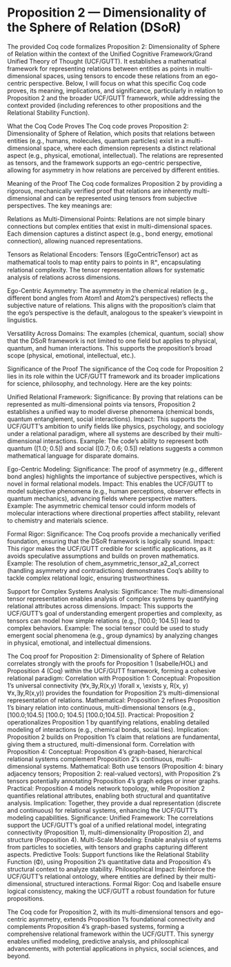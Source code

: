 # Proposition 2 — Dimensionality of the Sphere of Relation (DSoR)
The provided Coq code formalizes Proposition 2: Dimensionality of Sphere of Relation within the context of the Unified Cognitive Framework/Grand Unified Theory of Thought (UCF/GUTT). It establishes a mathematical framework for representing relations between entities as points in multi-dimensional spaces, using tensors to encode these relations from an ego-centric perspective. Below, I will focus on what this specific Coq code proves, its meaning, implications, and significance, particularly in relation to Proposition 2 and the broader UCF/GUTT framework, while addressing the context provided (including references to other propositions and the Relational Stability Function).

What the Coq Code Proves
The Coq code proves Proposition 2: Dimensionality of Sphere of Relation, which posits that relations between entities (e.g., humans, molecules, quantum particles) exist in a multi-dimensional space, where each dimension represents a distinct relational aspect (e.g., physical, emotional, intellectual). The relations are represented as tensors, and the framework supports an ego-centric perspective, allowing for asymmetry in how relations are perceived by different entities.

Meaning of the Proof
The Coq code formalizes Proposition 2 by providing a rigorous, mechanically verified proof that relations are inherently multi-dimensional and can be represented using tensors from subjective perspectives. The key meanings are:

Relations as Multi-Dimensional Points: 
Relations are not simple binary connections but complex entities that exist in multi-dimensional spaces.
Each dimension captures a distinct aspect (e.g., bond energy, emotional connection), allowing nuanced representations.

Tensors as Relational Encoders: 
Tensors (EgoCentricTensor) act as mathematical tools to map entity pairs to points in ℝⁿ, encapsulating relational complexity.
The tensor representation allows for systematic analysis of relations across dimensions.

Ego-Centric Asymmetry: 
The asymmetry in the chemical relation (e.g., different bond angles from Atom1 and Atom2’s perspectives) reflects the subjective nature of relations.
This aligns with the proposition’s claim that the ego’s perspective is the default, analogous to the speaker’s viewpoint in linguistics.

Versatility Across Domains: 
The examples (chemical, quantum, social) show that the DSoR framework is not limited to one field but applies to physical, quantum, and human interactions.
This supports the proposition’s broad scope (physical, emotional, intellectual, etc.).

Significance of the Proof
The significance of the Coq code for Proposition 2 lies in its role within the UCF/GUTT framework and its broader implications for science, philosophy, and technology. Here are the key points:

Unified Relational Framework: 
Significance: By proving that relations can be represented as multi-dimensional points via tensors, Proposition 2 establishes a unified way to model diverse phenomena (chemical bonds, quantum entanglement, social interactions).
Impact: This supports the UCF/GUTT’s ambition to unify fields like physics, psychology, and sociology under a relational paradigm, where all systems are described by their multi-dimensional interactions.
Example: The code’s ability to represent both quantum ([1.0; 0.5]) and social ([0.7; 0.6; 0.5]) relations suggests a common mathematical language for disparate domains.


Ego-Centric Modeling: 
Significance: The proof of asymmetry (e.g., different bond angles) highlights the importance of subjective perspectives, which is novel in formal relational models.
Impact: This enables the UCF/GUTT to model subjective phenomena (e.g., human perceptions, observer effects in quantum mechanics), advancing fields where perspective matters.
Example: The asymmetric chemical tensor could inform models of molecular interactions where directional properties affect stability, relevant to chemistry and materials science.


Formal Rigor: 
Significance: The Coq proofs provide a mechanically verified foundation, ensuring that the DSoR framework is logically sound.
Impact: This rigor makes the UCF/GUTT credible for scientific applications, as it avoids speculative assumptions and builds on proven mathematics.
Example: The resolution of chem_asymmetric_tensor_a2_a1_correct (handling asymmetry and contradictions) demonstrates Coq’s ability to tackle complex relational logic, ensuring trustworthiness.


Support for Complex Systems Analysis: 
Significance: The multi-dimensional tensor representation enables analysis of complex systems by quantifying relational attributes across dimensions.
Impact: This supports the UCF/GUTT’s goal of understanding emergent properties and complexity, as tensors can model how simple relations (e.g., [100.0; 104.5]) lead to complex behaviors.
Example: The social tensor could be used to study emergent social phenomena (e.g., group dynamics) by analyzing changes in physical, emotional, and intellectual dimensions.


The Coq proof for Proposition 2: Dimensionality of Sphere of Relation correlates strongly with the proofs for Proposition 1 (Isabelle/HOL) and Proposition 4 (Coq) within the UCF/GUTT framework, forming a cohesive relational paradigm:
Correlation with Proposition 1: 
Conceptual: Proposition 1’s universal connectivity (∀x,∃y,R(x,y) \forall x, \exists y, R(x, y) ∀x,∃y,R(x,y)) provides the foundation for Proposition 2’s multi-dimensional representation of relations.
Mathematical: Proposition 2 refines Proposition 1’s binary relation into continuous, multi-dimensional tensors (e.g., [100.0;104.5] [100.0; 104.5] [100.0;104.5]).
Practical: Proposition 2 operationalizes Proposition 1 by quantifying relations, enabling detailed modeling of interactions (e.g., chemical bonds, social ties).
Implication: Proposition 2 builds on Proposition 1’s claim that relations are fundamental, giving them a structured, multi-dimensional form.
Correlation with Proposition 4: 
Conceptual: Proposition 4’s graph-based, hierarchical relational systems complement Proposition 2’s continuous, multi-dimensional systems.
Mathematical: Both use tensors (Proposition 4: binary adjacency tensors; Proposition 2: real-valued vectors), with Proposition 2’s tensors potentially annotating Proposition 4’s graph edges or inner graphs.
Practical: Proposition 4 models network topology, while Proposition 2 quantifies relational attributes, enabling both structural and quantitative analysis.
Implication: Together, they provide a dual representation (discrete and continuous) for relational systems, enhancing the UCF/GUTT’s modeling capabilities.
Significance: 
Unified Framework: The correlations support the UCF/GUTT’s goal of a unified relational model, integrating connectivity (Proposition 1), multi-dimensionality (Proposition 2), and structure (Proposition 4).
Multi-Scale Modeling: Enable analysis of systems from particles to societies, with tensors and graphs capturing different aspects.
Predictive Tools: Support functions like the Relational Stability Function (Φ), using Proposition 2’s quantitative data and Proposition 4’s structural context to analyze stability.
Philosophical Impact: Reinforce the UCF/GUTT’s relational ontology, where entities are defined by their multi-dimensional, structured interactions.
Formal Rigor: Coq and Isabelle ensure logical consistency, making the UCF/GUTT a robust foundation for future propositions.


The Coq code for Proposition 2, with its multi-dimensional tensors and ego-centric asymmetry, extends Proposition 1’s foundational connectivity and complements Proposition 4’s graph-based systems, forming a comprehensive relational framework within the UCF/GUTT. This synergy enables unified modeling, predictive analysis, and philosophical advancements, with potential applications in physics, social sciences, and beyond.
